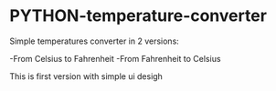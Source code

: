 # PYTHON-temperature-converter


Simple temperatures converter in 2 versions:

-From Celsius to Fahrenheit
-From Fahrenheit to Celsius

This is first version with simple ui desigh

